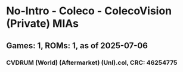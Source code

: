 # No-Intro - Coleco - ColecoVision (Private) MIAs
## Games: 1, ROMs: 1, as of 2025-07-06

### CVDRUM (World) (Aftermarket) (Unl).col, CRC: 46254775

